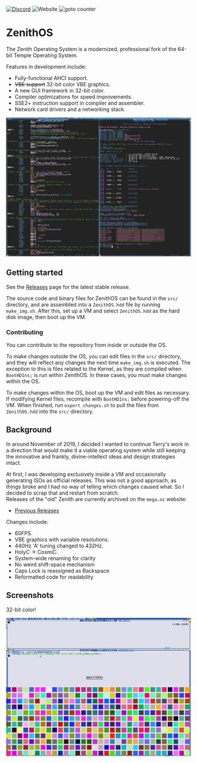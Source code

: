 <a href="https://discord.gg/kkNuhNn"><img alt="Discord" src="https://img.shields.io/discord/661062825027829770?style=flat-square"></a>
![Website](https://img.shields.io/website?down_color=lightgray&down_message=offline&style=flat-square&up_color=green&up_message=online&url=http%3A%2F%2Fzenithos.org)
![goto counter](https://img.shields.io/github/search/VoidNV/ZenithOS/goto?style=flat-square)
# ZenithOS

The Zenith Operating System is a modernized, professional fork of the 64-bit Temple Operating System.

Features in development include:
  - Fully-functional AHCI support.
  - ~~VBE support~~ 32-bit color VBE graphics.
  - A new GUI framework in 32-bit color.
  - Compiler optimizations for speed improvements.
  - SSE2+ instruction support in compiler and assembler.
  - Network card drivers and a networking stack.

![](/screenshots/screenshot2.png)

## Getting started

See the [Releases](https://github.com/VoidNV/ZenithOS/releases) page for the latest stable release.

The source code and binary files for ZenithOS can be found in the `src/` directory, and are assembled into a `ZenithOS.hdd` file by running `make_img.sh`. After this, set up a VM and select `ZenithOS.hdd` as the hard disk image, then boot up the VM.

### Contributing

You can contribute to the repository from inside or outside the OS.

To make changes outside the OS, you can edit files in the `src/` directory, and they will reflect any changes the next time `make_img.sh` is executed. The exception to this is files related to the Kernel, as they are compiled when `BootHDIns;` is run within ZenithOS. In these cases, you must make changes within the OS.

To make changes within the OS, boot up the VM and edit files as necessary. If modifying Kernel files, recompile with `BootHDIns;` before powering-off the VM. When finished, run `export_changes.sh` to pull the files from `ZenithOS.hdd` into the `src/` directory.

## Background

In around November of 2019, I decided I wanted to continue Terry's work in a direction that would make it a viable operating system while still keeping the innovative and frankly, divine-intellect ideas and design strategies intact.

At first, I was developing exclusively inside a VM and occasionally generating ISOs as official releases. This was not a good approach, as things broke and I had no way of telling which changes caused what. So I decided to scrap that and restart from scratch.\
Releases of the "old" Zenith are currently archived on the `mega.nz` website:
  - [Previous Releases](https://mega.nz/#F!ZIEGmSRQ!qvL6Wk6THzE-dazkfT6N3Q)

Changes include:
  - 60FPS.
  - VBE graphics with variable resolutions.
  - 440Hz 'A' tuning changed to 432Hz.
  - HolyC -> CosmiC.
  - System-wide renaming for clarity
  - No weird shift-space mechanism
  - Caps Lock is reassigned as Backspace
  - Reformatted code for readability

## Screenshots

32-bit color!

![](/screenshots/screenshot1.png)
